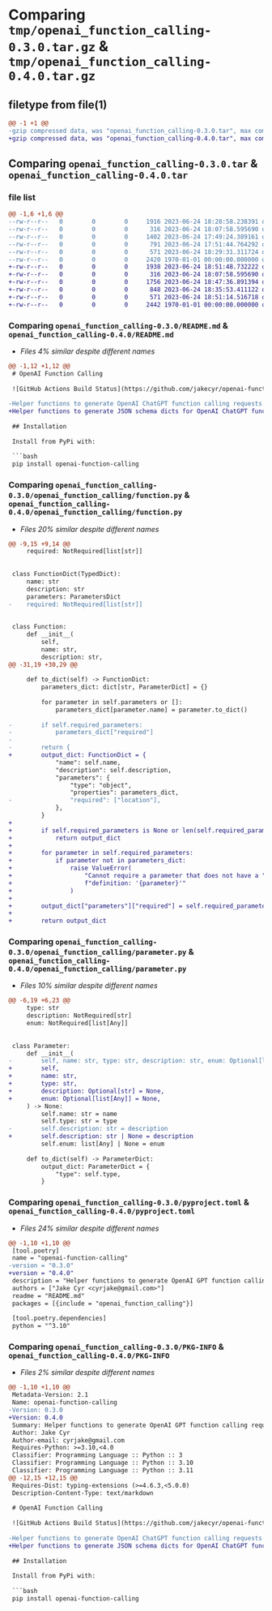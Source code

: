 # Comparing `tmp/openai_function_calling-0.3.0.tar.gz` & `tmp/openai_function_calling-0.4.0.tar.gz`

## filetype from file(1)

```diff
@@ -1 +1 @@
-gzip compressed data, was "openai_function_calling-0.3.0.tar", max compression
+gzip compressed data, was "openai_function_calling-0.4.0.tar", max compression
```

## Comparing `openai_function_calling-0.3.0.tar` & `openai_function_calling-0.4.0.tar`

### file list

```diff
@@ -1,6 +1,6 @@
--rw-r--r--   0        0        0     1916 2023-06-24 18:28:58.238391 openai_function_calling-0.3.0/README.md
--rw-r--r--   0        0        0      316 2023-06-24 18:07:58.595690 openai_function_calling-0.3.0/openai_function_calling/__init__.py
--rw-r--r--   0        0        0     1402 2023-06-24 17:49:24.389161 openai_function_calling-0.3.0/openai_function_calling/function.py
--rw-r--r--   0        0        0      791 2023-06-24 17:51:44.764292 openai_function_calling-0.3.0/openai_function_calling/parameter.py
--rw-r--r--   0        0        0      571 2023-06-24 18:29:31.311724 openai_function_calling-0.3.0/pyproject.toml
--rw-r--r--   0        0        0     2420 1970-01-01 00:00:00.000000 openai_function_calling-0.3.0/PKG-INFO
+-rw-r--r--   0        0        0     1938 2023-06-24 18:51:48.732222 openai_function_calling-0.4.0/README.md
+-rw-r--r--   0        0        0      316 2023-06-24 18:07:58.595690 openai_function_calling-0.4.0/openai_function_calling/__init__.py
+-rw-r--r--   0        0        0     1756 2023-06-24 18:47:36.891394 openai_function_calling-0.4.0/openai_function_calling/function.py
+-rw-r--r--   0        0        0      848 2023-06-24 18:35:53.411122 openai_function_calling-0.4.0/openai_function_calling/parameter.py
+-rw-r--r--   0        0        0      571 2023-06-24 18:51:14.516718 openai_function_calling-0.4.0/pyproject.toml
+-rw-r--r--   0        0        0     2442 1970-01-01 00:00:00.000000 openai_function_calling-0.4.0/PKG-INFO
```

### Comparing `openai_function_calling-0.3.0/README.md` & `openai_function_calling-0.4.0/README.md`

 * *Files 4% similar despite different names*

```diff
@@ -1,12 +1,12 @@
 # OpenAI Function Calling
 
 ![GitHub Actions Build Status](https://github.com/jakecyr/openai-function-calling/actions/workflows/test-application.yml/badge.svg)
 
-Helper functions to generate OpenAI ChatGPT function calling requests. See the [official Function Calling reference](https://platform.openai.com/docs/guides/gpt/function-calling) for more information.
+Helper functions to generate JSON schema dicts for OpenAI ChatGPT function calling requests. See the [official Function Calling reference](https://platform.openai.com/docs/guides/gpt/function-calling) for more information.
 
 ## Installation
 
 Install from PyPi with:
 
 ```bash
 pip install openai-function-calling
```

### Comparing `openai_function_calling-0.3.0/openai_function_calling/function.py` & `openai_function_calling-0.4.0/openai_function_calling/function.py`

 * *Files 20% similar despite different names*

```diff
@@ -9,15 +9,14 @@
     required: NotRequired[list[str]]
 
 
 class FunctionDict(TypedDict):
     name: str
     description: str
     parameters: ParametersDict
-    required: NotRequired[list[str]]
 
 
 class Function:
     def __init__(
         self,
         name: str,
         description: str,
@@ -31,19 +30,29 @@
 
     def to_dict(self) -> FunctionDict:
         parameters_dict: dict[str, ParameterDict] = {}
 
         for parameter in self.parameters or []:
             parameters_dict[parameter.name] = parameter.to_dict()
 
-        if self.required_parameters:
-            parameters_dict["required"]
-
-        return {
+        output_dict: FunctionDict = {
             "name": self.name,
             "description": self.description,
             "parameters": {
                 "type": "object",
                 "properties": parameters_dict,
-                "required": ["location"],
             },
         }
+
+        if self.required_parameters is None or len(self.required_parameters) == 0:
+            return output_dict
+
+        for parameter in self.required_parameters:
+            if parameter not in parameters_dict:
+                raise ValueError(
+                    "Cannot require a parameter that does not have a "
+                    f"definition: '{parameter}'"
+                )
+
+        output_dict["parameters"]["required"] = self.required_parameters
+
+        return output_dict
```

### Comparing `openai_function_calling-0.3.0/openai_function_calling/parameter.py` & `openai_function_calling-0.4.0/openai_function_calling/parameter.py`

 * *Files 10% similar despite different names*

```diff
@@ -6,19 +6,23 @@
     type: str
     description: NotRequired[str]
     enum: NotRequired[list[Any]]
 
 
 class Parameter:
     def __init__(
-        self, name: str, type: str, description: str, enum: Optional[list[Any]] = None
+        self,
+        name: str,
+        type: str,
+        description: Optional[str] = None,
+        enum: Optional[list[Any]] = None,
     ) -> None:
         self.name: str = name
         self.type: str = type
-        self.description: str = description
+        self.description: str | None = description
         self.enum: list[Any] | None = enum
 
     def to_dict(self) -> ParameterDict:
         output_dict: ParameterDict = {
             "type": self.type,
         }
```

### Comparing `openai_function_calling-0.3.0/pyproject.toml` & `openai_function_calling-0.4.0/pyproject.toml`

 * *Files 24% similar despite different names*

```diff
@@ -1,10 +1,10 @@
 [tool.poetry]
 name = "openai-function-calling"
-version = "0.3.0"
+version = "0.4.0"
 description = "Helper functions to generate OpenAI GPT function calling requests."
 authors = ["Jake Cyr <cyrjake@gmail.com>"]
 readme = "README.md"
 packages = [{include = "openai_function_calling"}]
 
 [tool.poetry.dependencies]
 python = "^3.10"
```

### Comparing `openai_function_calling-0.3.0/PKG-INFO` & `openai_function_calling-0.4.0/PKG-INFO`

 * *Files 2% similar despite different names*

```diff
@@ -1,10 +1,10 @@
 Metadata-Version: 2.1
 Name: openai-function-calling
-Version: 0.3.0
+Version: 0.4.0
 Summary: Helper functions to generate OpenAI GPT function calling requests.
 Author: Jake Cyr
 Author-email: cyrjake@gmail.com
 Requires-Python: >=3.10,<4.0
 Classifier: Programming Language :: Python :: 3
 Classifier: Programming Language :: Python :: 3.10
 Classifier: Programming Language :: Python :: 3.11
@@ -12,15 +12,15 @@
 Requires-Dist: typing-extensions (>=4.6.3,<5.0.0)
 Description-Content-Type: text/markdown
 
 # OpenAI Function Calling
 
 ![GitHub Actions Build Status](https://github.com/jakecyr/openai-function-calling/actions/workflows/test-application.yml/badge.svg)
 
-Helper functions to generate OpenAI ChatGPT function calling requests. See the [official Function Calling reference](https://platform.openai.com/docs/guides/gpt/function-calling) for more information.
+Helper functions to generate JSON schema dicts for OpenAI ChatGPT function calling requests. See the [official Function Calling reference](https://platform.openai.com/docs/guides/gpt/function-calling) for more information.
 
 ## Installation
 
 Install from PyPi with:
 
 ```bash
 pip install openai-function-calling
```


